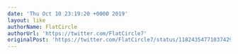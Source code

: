 ```yaml
---
date: 'Thu Oct 10 23:19:20 +0000 2019'
layout: like
authorName: FlatCircle
authorUrl: 'https://twitter.com/FlatCircle7'
originalPost: 'https://twitter.com/FlatCircle7/status/1182435477103742976'
---
```

